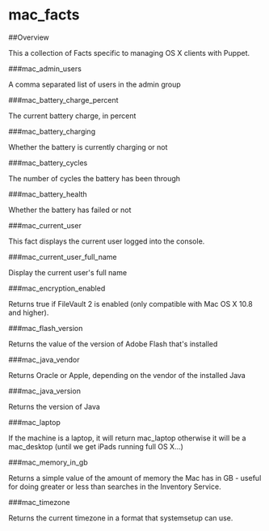mac_facts
======

##Overview

This a collection of Facts specific to managing OS X clients with Puppet.

###mac_admin_users

A comma separated list of users in the admin group

###mac_battery_charge_percent

The current battery charge, in percent

###mac_battery_charging

Whether the battery is currently charging or not

###mac_battery_cycles

The number of cycles the battery has been through

###mac_battery_health

Whether the battery has failed or not

###mac_current_user

This fact displays the current user logged into the console.

###mac_current_user_full_name

Display the current user's full name

###mac_encryption_enabled

Returns true if FileVault 2 is enabled (only compatible with Mac OS X 10.8 and higher).

###mac_flash_version

Returns the value of the version of Adobe Flash that's installed

###mac_java_vendor

Returns Oracle or Apple, depending on the vendor of the installed Java

###mac_java_version

Returns the version of Java

###mac_laptop

If the machine is a laptop, it will return mac_laptop otherwise it will be a mac_desktop (until we get iPads running full OS X...)

###mac_memory_in_gb

Returns a simple value of the amount of memory the Mac has in GB - useful for doing greater or less than searches in the Inventory Service.

###mac_timezone

Returns the current timezone in a format that systemsetup can use.
